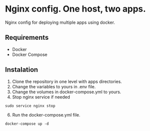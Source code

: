 # Nginx config. One host, two apps.
Nginx config for deploying multiple apps using docker.

## Requirements
- Docker
- Docker Compose

## Instalation
1. Clone the repository in one level with apps directories.
2. Change the variables to yours in .env file.
3. Change the volumes in docker-compose.yml to yours.
4. Stop nginx service if needed
```
sudo service nginx stop
```
6. Run the docker-compose.yml file.
```
docker-compose up -d
```
